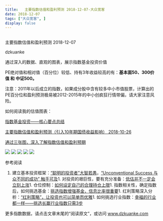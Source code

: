 ```yaml
---
title:   主要指数估值和盈利预测 2018-12-07-大众宽客
date: 2018-12-07
tags: ["大众宽客", ]
display: false
---
```



## 



主要指数估值和盈利预测 2018-12-07




dzkuanke




通过深入的数据、直观的图表，展示指数基金投资价值


PE绝对值和相对值（百分位）较低、持有3年收益较高的有：**基本面50、300价值&nbsp;和 中证500。**



注意：2011年以后成立的指数<h-char unicode="ff0c" class="">，</h-char>如果成分股中含有较多中小市值股票<h-char unicode="ff0c" class="">，</h-char>计算出的PE百分位和盈利预测极易被2012-2015年的中小创疯狂行情带偏<h-char unicode="ff0c" class="">，</h-char>请大家注意风险。



如何阅读我的估值图表：

[指数基金投资——核心要点总结](http://mp.weixin.qq.com/s?__biz=MzAwMTc1MDcwNw==&amp;mid=2648273120&amp;idx=1&amp;sn=4966cf6e399ae890908ad8d5aea65b82&amp;chksm=82f9333cb58eba2af347d359dd9514583fab1c419362b17cd01ed8f2e5ad8375ecb0ef4eab33&amp;scene=21#wechat_redirect)

[主要指数估值和盈利预测（引入10年期国债收益影响） 2018-10-26](http://mp.weixin.qq.com/s?__biz=MzAwMTc1MDcwNw==&amp;mid=2648273338&amp;idx=1&amp;sn=87de10e1239c2c6d16d06d0cc288700c&amp;chksm=82f93266b58ebb701978167549d74dcb6bcc57a08a78fb8a6905a9509a0d1875a94de4d066cc&amp;scene=21#wechat_redirect)

[通过三张图，深入了解指数估值和盈利预期](http://mp.weixin.qq.com/s?__biz=MzAwMTc1MDcwNw==&amp;mid=2648272932&amp;idx=1&amp;sn=3c59f8e37a725396d20f150d499bfed9&amp;chksm=82f933f8b58ebaeed34a6e2998fcda433b5bd0b3dedf2b2601b0665859f2cdb8f757c90cea3c&amp;scene=21#wechat_redirect)

<img class="" data-copyright="0" data-ratio="1" data-s="300,640" src="https://mmbiz.qpic.cn/mmbiz_png/PKw3FQPmhIiaUwiaZic0DjNXicE4Mkg0wWicYTueY84mn0ibLFr48j9uJKice331a8OMPiaC6FeAezIBiaia64EuMBFpuRfw/640?wx_fmt=png" data-type="png" data-w="960" style=""/>

<img class="" data-copyright="0" data-ratio="1.4585987261146496" data-s="300,640" src="https://mmbiz.qpic.cn/mmbiz_png/PKw3FQPmhIiaUwiaZic0DjNXicE4Mkg0wWicYOYHFwsxO9A8DkkTCNOpVVJupBRKXXdUZL4V3coicbuaW5pqhKlT8Z2g/640?wx_fmt=png" data-type="png" data-w="942" style=""/>



<img class="" data-copyright="0" data-ratio="0.6" data-s="300,640" src="https://mmbiz.qpic.cn/mmbiz_png/PKw3FQPmhIiaUwiaZic0DjNXicE4Mkg0wWicYDrCHTNSu51QR8TaahQnHKFvszTnXX4BOKNPtvCEHkknI5heeZjDWAA/640?wx_fmt=png" data-type="png" data-w="1200" style=""/>

<img class="" data-copyright="0" data-ratio="0.6" data-s="300,640" src="https://mmbiz.qpic.cn/mmbiz_png/PKw3FQPmhIiaUwiaZic0DjNXicE4Mkg0wWicYaovQrIw3ZoARwTUjV2Fzel0KCPfIdyzUZnUIdrIZoah93L5vs10OBA/640?wx_fmt=png" data-type="png" data-w="1200" style=""/>

<img class="" data-copyright="0" data-ratio="0.6" data-s="300,640" src="https://mmbiz.qpic.cn/mmbiz_png/PKw3FQPmhIiaUwiaZic0DjNXicE4Mkg0wWicYtXrvWWJs1nvem5JcwagzuM9WNIBMOwBQO1PdMACQJjjbmic9icyl0uGQ/640?wx_fmt=png" data-type="png" data-w="1200" style=""/>

参考阅读
1. 建立基本投资框架：[“聪明的投资者”大智若愚](http://mp.weixin.qq.com/s?__biz=MzAwMTc1MDcwNw==&amp;mid=2648273008&amp;idx=1&amp;sn=1986e188daec22378d05243c9970483c&amp;chksm=82f933acb58ebabae67065fc8fb942a6458e6d204acbfe42d5eaf68f6c49ee02353936ac64c5&amp;scene=21#wechat_redirect)，[“Unconventional Success 与众不同的成功” 触手可及](http://mp.weixin.qq.com/s?__biz=MzAwMTc1MDcwNw==&amp;mid=2648273011&amp;idx=1&amp;sn=e22705a245e90fb6e42877456523cdcd&amp;chksm=82f933afb58ebab9945ddad1406b7ee013416143466430ab9e04883cf94942b0d1dc10ac6ca1&amp;scene=21#wechat_redirect)1. 对投资的艰巨性，要有充分准备：[低估并不一定会立刻上涨](http://mp.weixin.qq.com/s?__biz=MzAwMTc1MDcwNw==&amp;mid=2648272785&amp;idx=1&amp;sn=9d714f0b5ff155d37941bac5e3bd5ae2&amp;chksm=82f92c4db58ea55bd7466b6630b06154a4732053fd8c5ef953f51d77bef4920c4620eb713c68&amp;scene=21#wechat_redirect)1. 仓位控制：[如何设定自己的合理持仓上限](http://mp.weixin.qq.com/s?__biz=MzAwMTc1MDcwNw==&amp;mid=2648272959&amp;idx=1&amp;sn=0d0e0487ba2dfa90138092d0973da1b6&amp;chksm=82f933e3b58ebaf59bbe5d49a7f9eea8dcae1ae24d5793d520c03a937e970495fbd8e0bceac7&amp;scene=21#wechat_redirect)1. 指数相关性，确定指数后，如何挑选基金：[挑选指数增强基金，信息比率很重要](http://mp.weixin.qq.com/s?__biz=MzAwMTc1MDcwNw==&amp;mid=2648272953&amp;idx=1&amp;sn=bcd9bd75a73911a98c6b619431f5dd90&amp;chksm=82f933e5b58ebaf31a40f518d43511dfe1c0c7ec906fd079d2011b593a46517a08f76816347d&amp;scene=21#wechat_redirect)1. 红利策略深入分析：[“红利策略”，让投资也可以简单而优雅](http://mp.weixin.qq.com/s?__biz=MzAwMTc1MDcwNw==&amp;mid=2648272962&amp;idx=1&amp;sn=2d34bdfc8e1ae77d6cae4e9ecd258aa5&amp;chksm=82f9339eb58eba883cf976ef1ad27b83da5215a11a3ff63dc624abdbe035866b86b844e8541a&amp;scene=21#wechat_redirect)1. 如何挑选行业指数：[幸福的行业都一样——挑选长赢行业指数只需3步](http://mp.weixin.qq.com/s?__biz=MzAwMTc1MDcwNw==&amp;mid=2648273097&amp;idx=1&amp;sn=2f957b81f3a7e74bc0c5ee9c00f5c027&amp;chksm=82f93315b58eba03bdd47cad22bda4c984a9762246dbcad1682d68578a21f5a574b80f1b11d7&amp;scene=21#wechat_redirect)




更多指数数据，请点击文章末尾的“阅读原文”，或访问 www.dzkuanke.com